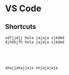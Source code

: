# VS Code

## Shortcuts
```mermaid sdhdbzhd hola jajaja sjkdmd
udfjjdjj hola jajaja sjkdmd
djhdhjfh hola jajaja sjkdmd





ahajjakajjajs nnjajajaja
```
